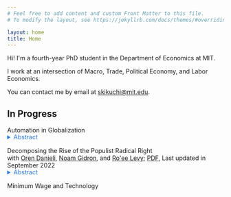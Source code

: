 ```yaml
---
# Feel free to add content and custom Front Matter to this file.
# To modify the layout, see https://jekyllrb.com/docs/themes/#overriding-theme-defaults

layout: home
title: Home
---
```


Hi! I'm a fourth-year PhD student in the Department of Economics at MIT.

I work at an intersection of Macro, Trade, Political Economy, and Labor Economics.

You can contact me by email at [skikuchi@mit.edu](mailto:skikuchi@mit.edu).

## In Progress

Automation in Globalization<br>
<details style="margin-bottom: 15px; margin-top: -15px">
	<summary style="color: #2a7ae2">Abstract</summary>

	I study how automation affects comparative advantage. In the past centuries, the initial stages of economic development featured comparative advantage in low-skill-intensive sectors due to low-skill-labor abundance, as predicted by the Heckscher-Ohlin Theorem. I show, however, that this relationship has weakened—or even reversed—in the 21st century. This decoupling/reversal occurs because automation provides developed countries with endogenous comparative advantage in low-skill-intensive sectors. My counterfactual analysis shows that recent developing countries would have specialized in low-skill intensive sectors and enjoyed more gains from trade, as East Asian countries did, without automation in developed countries.
	
</details>


Decomposing the Rise of the Populist Radical Right<br>
with <a href="https://www.orendanieli.com/home" target="_blank">Oren Danieli</a>, <a href="https://scholar.harvard.edu/gidron/home" target="_blank">Noam Gidron</a>, and <a href="https://www.roeelevy.com/" target="_blank">Ro'ee Levy</a>; <a href="/files/research/DGKL-Populism.pdf" target="_blank">PDF</a>, Last updated in September 2022<br>
<details style="margin-bottom: 15px; margin-top: -15px">
	<summary style="color: #2a7ae2">Abstract</summary>

	Support for populist radical right parties in Europe has dramatically increased in the twenty-first century. We decompose the rise of the populist radical right between 2005-2020 into four components: changes in party positions, changes in voter characteristics (demographics and opinions), changes in voters' priorities, and a residual. We merge data on party positions from the Comparative Manifesto Project with data on voter characteristics from the Integrated Value Survey. Using a probabilistic voting model, we estimate voting priorities: the parameters of the utility function, which determine the weights voters place on different party positions, given their characteristics. We find that shifts in party positions and changes in voter characteristics explain only a negligible part of the rise of the populist radical right. Instead, the main driver behind the success of populist radical right parties lies in voters' changing priorities: voters---mainly older, non-unionized low-educated males---increasingly place a higher priority on cultural issues compared to economic issues. This allows populist radical right parties to tap into a preexisting reservoir of culturally conservative voters.
	
</details>

Minimum Wage and Technology<br>